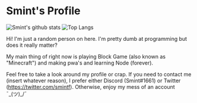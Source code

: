 # Smint's Profile

![Smint's github stats](https://github-readme-stats.vercel.app/api?username=smintf&include_all_commits=true&count_private=true&show_icons=true&hide_border=true&bg_color=0d1117&title_color=58a6ff&text_color=8b949e&icon_color=8b949e)
![Top Langs](https://github-readme-stats.vercel.app/api/top-langs/?username=smintf&layout=compact&hide_border=true&bg_color=0d1117&title_color=58a6ff&text_color=8b949e&icon_color=8b949e)

Hi! I'm just a random person on here. I'm pretty dumb at programming but does it really matter?

My main thing of right now is playing Block Game (also known as "Minecraft") and making pwa's and learning Node (forever).

Feel free to take a look around my profile or crap. If you need to contact me (insert whatever reason), I prefer either Discord (Smint#1661) or Twitter (https://twitter.com/smintf). Otherwise, enjoy my mess of an account  ¯\_(ツ)_/¯
